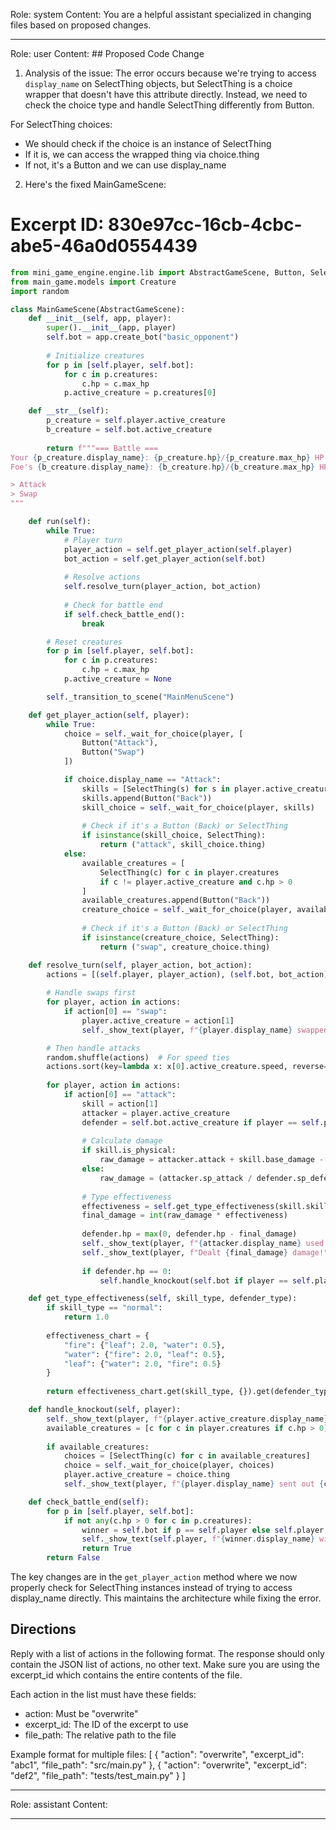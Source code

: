 Role: system
Content: You are a helpful assistant specialized in changing files based on proposed changes.
__________________
Role: user
Content: ## Proposed Code Change
1. Analysis of the issue:
The error occurs because we're trying to access `display_name` on SelectThing objects, but SelectThing is a choice wrapper that doesn't have this attribute directly. Instead, we need to check the choice type and handle SelectThing differently from Button.

For SelectThing choices:
- We should check if the choice is an instance of SelectThing
- If it is, we can access the wrapped thing via choice.thing
- If not, it's a Button and we can use display_name

2. Here's the fixed MainGameScene:

# Excerpt ID: 830e97cc-16cb-4cbc-abe5-46a0d0554439
```python main_game/scenes/main_game_scene.py
from mini_game_engine.engine.lib import AbstractGameScene, Button, SelectThing
from main_game.models import Creature
import random

class MainGameScene(AbstractGameScene):
    def __init__(self, app, player):
        super().__init__(app, player)
        self.bot = app.create_bot("basic_opponent")
        
        # Initialize creatures
        for p in [self.player, self.bot]:
            for c in p.creatures:
                c.hp = c.max_hp
            p.active_creature = p.creatures[0]

    def __str__(self):
        p_creature = self.player.active_creature
        b_creature = self.bot.active_creature
        
        return f"""=== Battle ===
Your {p_creature.display_name}: {p_creature.hp}/{p_creature.max_hp} HP
Foe's {b_creature.display_name}: {b_creature.hp}/{b_creature.max_hp} HP

> Attack
> Swap
"""

    def run(self):
        while True:
            # Player turn
            player_action = self.get_player_action(self.player)
            bot_action = self.get_player_action(self.bot)
            
            # Resolve actions
            self.resolve_turn(player_action, bot_action)
            
            # Check for battle end
            if self.check_battle_end():
                break

        # Reset creatures
        for p in [self.player, self.bot]:
            for c in p.creatures:
                c.hp = c.max_hp
            p.active_creature = None

        self._transition_to_scene("MainMenuScene")

    def get_player_action(self, player):
        while True:
            choice = self._wait_for_choice(player, [
                Button("Attack"),
                Button("Swap")
            ])

            if choice.display_name == "Attack":
                skills = [SelectThing(s) for s in player.active_creature.skills]
                skills.append(Button("Back"))
                skill_choice = self._wait_for_choice(player, skills)
                
                # Check if it's a Button (Back) or SelectThing
                if isinstance(skill_choice, SelectThing):
                    return ("attack", skill_choice.thing)
            else:
                available_creatures = [
                    SelectThing(c) for c in player.creatures 
                    if c != player.active_creature and c.hp > 0
                ]
                available_creatures.append(Button("Back"))
                creature_choice = self._wait_for_choice(player, available_creatures)
                
                # Check if it's a Button (Back) or SelectThing
                if isinstance(creature_choice, SelectThing):
                    return ("swap", creature_choice.thing)

    def resolve_turn(self, player_action, bot_action):
        actions = [(self.player, player_action), (self.bot, bot_action)]
        
        # Handle swaps first
        for player, action in actions:
            if action[0] == "swap":
                player.active_creature = action[1]
                self._show_text(player, f"{player.display_name} swapped to {action[1].display_name}!")

        # Then handle attacks
        random.shuffle(actions)  # For speed ties
        actions.sort(key=lambda x: x[0].active_creature.speed, reverse=True)
        
        for player, action in actions:
            if action[0] == "attack":
                skill = action[1]
                attacker = player.active_creature
                defender = self.bot.active_creature if player == self.player else self.player.active_creature
                
                # Calculate damage
                if skill.is_physical:
                    raw_damage = attacker.attack + skill.base_damage - defender.defense
                else:
                    raw_damage = (attacker.sp_attack / defender.sp_defense) * skill.base_damage
                
                # Type effectiveness
                effectiveness = self.get_type_effectiveness(skill.skill_type, defender.creature_type)
                final_damage = int(raw_damage * effectiveness)
                
                defender.hp = max(0, defender.hp - final_damage)
                self._show_text(player, f"{attacker.display_name} used {skill.display_name}!")
                self._show_text(player, f"Dealt {final_damage} damage!")
                
                if defender.hp == 0:
                    self.handle_knockout(self.bot if player == self.player else self.player)

    def get_type_effectiveness(self, skill_type, defender_type):
        if skill_type == "normal":
            return 1.0
        
        effectiveness_chart = {
            "fire": {"leaf": 2.0, "water": 0.5},
            "water": {"fire": 2.0, "leaf": 0.5},
            "leaf": {"water": 2.0, "fire": 0.5}
        }
        
        return effectiveness_chart.get(skill_type, {}).get(defender_type, 1.0)

    def handle_knockout(self, player):
        self._show_text(player, f"{player.active_creature.display_name} was knocked out!")
        available_creatures = [c for c in player.creatures if c.hp > 0]
        
        if available_creatures:
            choices = [SelectThing(c) for c in available_creatures]
            choice = self._wait_for_choice(player, choices)
            player.active_creature = choice.thing
            self._show_text(player, f"{player.display_name} sent out {choice.thing.display_name}!")

    def check_battle_end(self):
        for p in [self.player, self.bot]:
            if not any(c.hp > 0 for c in p.creatures):
                winner = self.bot if p == self.player else self.player
                self._show_text(self.player, f"{winner.display_name} wins!")
                return True
        return False
```

The key changes are in the `get_player_action` method where we now properly check for SelectThing instances instead of trying to access display_name directly. This maintains the architecture while fixing the error.

## Directions
Reply with a list of actions in the following format. The response should only contain the JSON list of actions, no other text.
Make sure you are using the excerpt_id which contains the entire contents of the file.

Each action in the list must have these fields:
- action: Must be "overwrite"
- excerpt_id: The ID of the excerpt to use
- file_path: The relative path to the file

Example format for multiple files:
[
    {
        "action": "overwrite",
        "excerpt_id": "abc1",
        "file_path": "src/main.py"
    },
    {
        "action": "overwrite",
        "excerpt_id": "def2",
        "file_path": "tests/test_main.py"
    }
]
__________________
Role: assistant
Content: 
__________________
